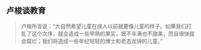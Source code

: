 ## 卢梭谈教育 ##

>卢梭所言说：“大自然希望儿童在成人以前就要像儿童的样子。如果我们打乱了这个次序，就会造成一些早熟的果实，既不丰满也不甜美，而且很快就会腐烂；我们将造成一些年纪轻轻的博士和老态龙钟的儿童。”